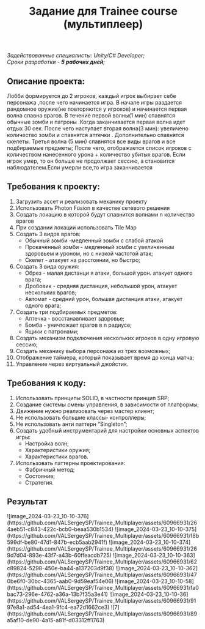 <header><h1 align=center>Задание для Trainee course<br>(мультиплеер)</h1></header>
<subtitle><i>Задействованные специалисты: Unity/C# Developer;<br>Сроки разработки - <b>5 рабочих дней</b>;</i></subtitle>

<body>
 <h2><b>Описание проекта:</b></h2>
<p>Лобби формируется до 2 игроков, каждый игрок выбирает себе персонажа ,после чего начинается игра.  В начале игры раздается рандомное оружие(не повторяются у игроков)  и начинается первая волна спавна врагов. В течение первой  волны(1 мин) спавнятся обычные зомби и патроны .Когда заканчивается первая волна идет отдых 30 сек. После чего наступает вторая волна(3 мин): увеличено количество зомби и спавнятся аптечки . Дополнительно спавнятся скелеты.  Третья волна (5 мин) спавнятся все виды врагов и все подбираемые предметы; После чего, отображается список игроков с количеством нанесенного урона + количество убитых врагов. Если игрок умер, то он больше не продолжает сессию, а становится наблюдателем.Если умерли все,то игра заканчивается</p>

<h2><b>Требования к проекту:</b></h2>
<p>
<ol>
 <li>Загрузить ассет и реализовать механику проекту</li>
 <li>Использовать Photon Fusion в качестве сетевого решения</li>
 <li>Создать локацию в которой будут спавнится волнами  n количество врагов</li>
 <li>При создании локации использовать Tile Map</li>
 <li>Создать 3 видов врагов:
 <ul>
  <li>Обычный зомби -медленный зомби с слабой атакой</li>
  <li>Прокаченный зомби - медленный зомби с увеличенным здоровьем и уроном, но с низкой частотой атак;</li>
  <li>Скелет - атакует на расстоянии, но быстро;</li>
 </ul>
 </li>
 <li>Создать 3 вида оружия:
 <ul>
  <li>Обрез - малая дистанци	я атаки, большой урон. атакует одного врага;</li>
  <li>Дробовик - средняя дистанция, небольшой урон, атакует  нескольких врагов;</li>
  <li>Автомат - средний урон, большая дистанция атаки, атакует одного врага;</li>
 </ul>
 </li>
 <li>Создать три подбираемых предметов:
 <ul>
  <li>Аптечка - восстанавливает здоровье;</li>
  <li>Бомба - уничтожает врагов в n радиусе;</li>
  <li>Ящики с патронами;</li>
 </ul>
 </li>
 <li>Создать механизм подключения нескольких игроков в одну игровую сессию;</li>
 <li>Создать механику выбора персонажа из трех возможных;</li>
 <li>Отображение таймера, который показывает время до конца матча;</li>
 <li>Управление через виртуальный джойстик.</li>
</ol>
</p>
<p>
 <h2>Требования к коду:</h2>
 <ol>
  <li>Использовать принципы SOLID, в частности принцип  SRP;</li>
  <li>Создание системы смены управления, в зависимости от платформы;</li>
  <li>Движение нужно  реализовать  через мастер клиент;</li>
  <li>Не использовать большие классы- контроллеры;</li>
  <li>Не использовать анти паттерн “Singleton”;</li>
  <li>
   Создать удобный инструментарий для настройки основных аспектов игры:
   <ul>
    <li>Настройка волн;</li>
    <li>Характеристики оружия;</li>
    <li>Характеристики врагов.</li>
   </ul>
  </li>
  <li>
   Использовать паттерны проектирования:
   <ul>
    <li>Фабричный метод;</li>
    <li>Состояние;</li>
    <li>Стратегия.</li>
   </ul>
  </li>
 </ol>
</p>


<p align=center>
 <h2>Результат</h2>
![image_2024-03-23_10-10-376](https://github.com/VALSergeySP/Trainee_Multiplayer/assets/60966931/264aeb51-c843-422c-bcb0-beaa530b1534)
![image_2024-03-23_10-10-375](https://github.com/VALSergeySP/Trainee_Multiplayer/assets/60966931/f8b599df-be80-47d1-847b-ecb5aab2941f)
![image_2024-03-23_10-10-374](https://github.com/VALSergeySP/Trainee_Multiplayer/assets/60966931/269d7d04-893e-43f7-a43b-60ffeacdb725)
![image_2024-03-23_10-10-363](https://github.com/VALSergeySP/Trainee_Multiplayer/assets/60966931/62c89824-5298-450e-ba44-a137203d9f38)
![image_2024-03-23_10-10-362](https://github.com/VALSergeySP/Trainee_Multiplayer/assets/60966931/470be6f0-30bc-4365-aab0-9d59eaf54e06)
![image_2024-03-23_10-10-58](https://github.com/VALSergeySP/Trainee_Multiplayer/assets/60966931/fa0bac73-296e-4762-a36a-13b7f35a3e41)
![image_2024-03-23_10-10-36](https://github.com/VALSergeySP/Trainee_Multiplayer/assets/60966931/9197e8a1-ad54-4ea1-9fc4-ea72d1662ce3)
![7](https://github.com/VALSergeySP/Trainee_Multiplayer/assets/60966931/89a5af10-de90-4a15-a81f-d03312ff1763)
</p>

</body>
